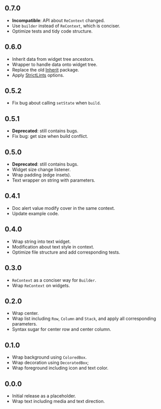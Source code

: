 ## 0.7.0

- **Incompatible**: API about `ReContext` changed.
- Use `builder` instead of `ReContext`, which is conciser.
- Optimize tests and tidy code structure.

## 0.6.0

- Inherit data from widget tree ancestors.
- Wrapper to handle data onto widget tree.
- Replace the old [Inherit](https://pub.dev/inherit) package.
- Apply [StrictLints](https://pub.dev/strict_lints) options.

## 0.5.2

- Fix bug about calling `setState` when `build`.

## 0.5.1

- **Deprecated**: still contains bugs.
- Fix bug: get size when build conflict.

## 0.5.0

- **Deprecated**: still contains bugs.
- Widget size change listener.
- Wrap padding (edge insets).
- Text wrapper on string with parameters.

## 0.4.1

- Doc alert value modify cover in the same context.
- Update example code.

## 0.4.0

- Wrap string into text widget.
- Modification about text style in context.
- Optimize file structure and add corresponding tests.

## 0.3.0

- `ReContext` as a conciser way for `Builder`.
- Wrap `ReContext` on widgets.

## 0.2.0

- Wrap center.
- Wrap list including `Row`, `Column` and `Stack`,
  and apply all corresponding parameters.
- Syntax sugar for center row and center column.

## 0.1.0

- Wrap background using `ColoredBox`.
- Wrap decoration using `DecoratedBox`;
- Wrap foreground including icon and text color.

## 0.0.0

- Initial release as a placeholder.
- Wrap text including media and text direction.
